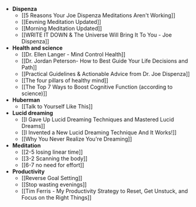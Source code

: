 - **Dispenza**
	- [[5 Reasons Your Joe Dispenza Meditations Aren't Working]]
	- [[Eevning Meditation Updated]]
	- [[Morning Meditation Updated]]
	- [[WRITE IT DOWN & The Universe Will Bring It To You - Joe Dispenza]]
- **Health and science**
	- [[Dr. Ellen Langer - Mind Control Health]]
	- [[Dr. Jordan Peterson-  How to Best Guide Your Life Decisions and Path]]
	- [[Practical Guidelines & Actionable Advice from Dr. Joe Dispenza]]
	- [[The four pillars of healthy mind]]
	- [[The Top 7 Ways to Boost Cognitive Function (according to science)]]
- **Huberman**
	- [[Talk to Yourself Like This]]
- **Lucid dreaming**
	- [[I Gave Up Lucid Dreaming Techniques and Mastered Lucid Dreams]]
	- [[I Invented a New Lucid Dreaming Technique And It Works!]]
	- [[Why You Never Realize You're Dreaming]]
- **Meditation**
	- [[2-5 losing linear time]]
	- [[3-2 Scanning the body]]
	- [[6-7 no need for effort]]
- **Productivity**
	- [[Reverse Goal Setting]]
	- [[Stop wasting evenings]]
	- [[Tim Ferris - My Productivity Strategy to Reset, Get Unstuck, and Focus on the Right Things]]

